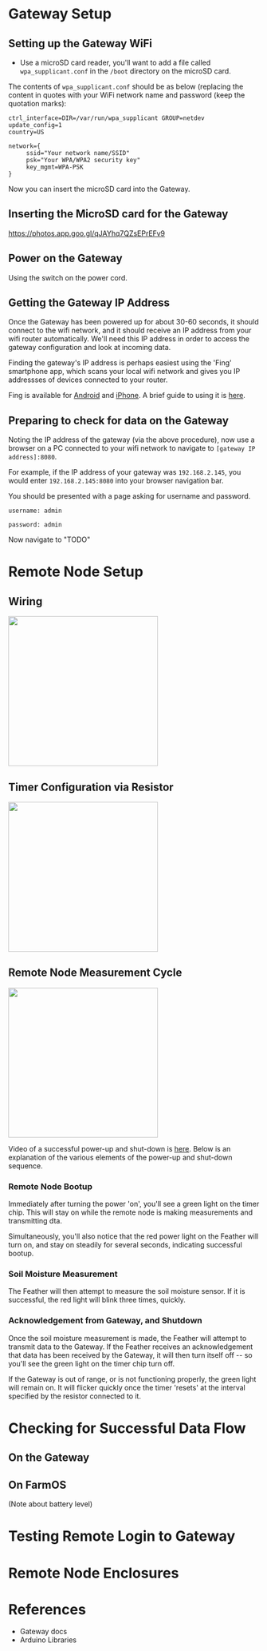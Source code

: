 
# Gateway Setup

## Setting up the Gateway WiFi

- Use a microSD card reader, you'll want to add a file called ```wpa_supplicant.conf``` in the ```/boot``` directory on the microSD card.

The contents of ```wpa_supplicant.conf``` should be as below (replacing the content in quotes with your WiFi network name and password (keep the quotation marks):

```
ctrl_interface=DIR=/var/run/wpa_supplicant GROUP=netdev
update_config=1
country=US

network={
     ssid="Your network name/SSID"
     psk="Your WPA/WPA2 security key"
     key_mgmt=WPA-PSK
}
```
Now you can insert the microSD card into the Gateway.

## Inserting the MicroSD card for the Gateway

https://photos.app.goo.gl/qJAYhq7QZsEPrEFv9

## Power on the Gateway

Using the switch on the power cord.

## Getting the Gateway IP Address

Once the Gateway has been powered up for about 30-60 seconds, it should connect to the wifi network, and it should receive an IP address from your wifi router automatically.  We'll need this IP address in order to access the gateway configuration and look at incoming data. 

Finding the gateway's IP address is perhaps easiest using the 'Fing' smartphone app, which scans your local wifi network and gives you IP addressses of devices connected to your router.

Fing is available for [Android](https://play.google.com/store/apps/details?id=com.overlook.android.fing&hl=en_US) and [iPhone](https://apps.apple.com/us/app/fing-network-scanner/id430921107).  A brief guide to using it is [here](https://lifehacker.com/ios-android-app-of-the-week-fing-network-scanner-1825205516).

## Preparing to check for data on the Gateway

Noting the IP address of the gateway (via the above procedure), now use a browser on a PC connected to your wifi network to navigate to ```[gateway IP address]:8080```.

For example, if the IP address of your gateway was ```192.168.2.145```, you would enter ```192.168.2.145:8080``` into your browser navigation bar.

You should be presented with a page asking for username and password.

```username: admin```

```password: admin```

Now navigate to "TODO"

# Remote Node Setup

## Wiring

<img src="assets/wiring.JPG" width=300>

## Timer Configuration via Resistor

<img src="assets/timer_resistor.JPG" width=300>

## Remote Node Measurement Cycle

<img src="assets/remote_on.JPG" width=300>

Video of a successful power-up and shut-down is [here](
https://photos.app.goo.gl/qXKK1zMYpoje4MXd6). Below is an explanation of the various elements of the power-up and shut-down sequence.


### Remote Node Bootup

Immediately after turning the power 'on', you'll see a green light on the timer chip.  This will stay on while the remote node is making measurements and transmitting dta.

Simultaneously, you'll also notice that the red power light on the Feather will turn on, and stay on steadily for several seconds, indicating successful bootup.

### Soil Moisture Measurement

The Feather will then attempt to measure the soil moisture sensor.  If it is successful, the red light will blink three times, quickly. 

### Acknowledgement from Gateway, and Shutdown

Once the soil moisture measurement is made, the Feather will attempt to transmit data to the Gateway. If the Feather receives an acknowledgement that data has been received by the Gateway, it will then turn itself off -- so you'll see the green light on the timer chip turn off.

If the Gateway is out of range, or is not functioning properly, the green light will remain on.  It will flicker quickly once the timer 'resets' at the interval specified by the resistor connected to it.

# Checking for Successful Data Flow

## On the Gateway

## On FarmOS

(Note about battery level)

# Testing Remote Login to Gateway

# Remote Node Enclosures

# References

- Gateway docs
- Arduino Libraries





